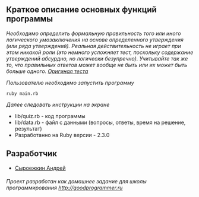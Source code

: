 ## Краткое описание основных функций программы
  *Необходимо определить формальную правильность того или иного логического умозаключения на основе определенного 
  утверждения (или ряда утверждений). Реальная действительность не играет при этом никакой роли (это немного усложняет 
  тест, поскольку содержание утверждений абсурдно, но логически безупречно). Учитывайте так же то, что правильных 
  ответов может вообще не быть или их может быть больше одного.
  [Оригинал теста](http://syntone.ru/psytesty/test-logicheskogo-myshleniya)*
 
  *Пользователю необходимо запустить программу*
     
  ```
  ruby main.rb
  ```
    
  *Далее следовать инструкции на экране*
  
  + lib/quiz.rb - код программы  
  + lib/data.rb - файл с данными (вопросы, ответы, время на решение, результат)
  + Разработанно на Ruby версии - 2.3.0
  
## Разработчик

  * [Сыроежкин Андрей](https://github.com/MrBeean)
  
###### Проект разработан как домашнее задание для школы программирования http://goodprogrammer.ru
    